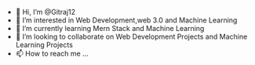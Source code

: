 - 👋 Hi, I’m @Gitraj12
- 👀 I’m interested in Web Development,web 3.0 and Machine Learning
- 🌱 I’m currently learning Mern Stack and Machine Learning
- 💞️ I’m looking to collaborate on Web Development Projects and Machine Learning Projects
- 📫 How to reach me ...

<!---
Gitraj12/Gitraj12 is a ✨ special ✨ repository because its `README.md` (this file) appears on your GitHub profile.
You can click the Preview link to take a look at your changes.
--->
